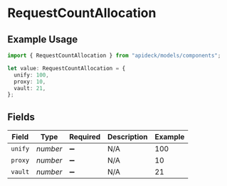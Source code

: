 # RequestCountAllocation

## Example Usage

```typescript
import { RequestCountAllocation } from "apideck/models/components";

let value: RequestCountAllocation = {
  unify: 100,
  proxy: 10,
  vault: 21,
};
```

## Fields

| Field              | Type               | Required           | Description        | Example            |
| ------------------ | ------------------ | ------------------ | ------------------ | ------------------ |
| `unify`            | *number*           | :heavy_minus_sign: | N/A                | 100                |
| `proxy`            | *number*           | :heavy_minus_sign: | N/A                | 10                 |
| `vault`            | *number*           | :heavy_minus_sign: | N/A                | 21                 |